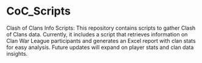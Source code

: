 # CoC_Scripts
Clash of Clans Info Scripts: This repository contains scripts to gather Clash of Clans data. Currently, it includes a script that retrieves information on Clan War League participants and generates an Excel report with clan stats for easy analysis. Future updates will expand on player stats and clan data insights.

